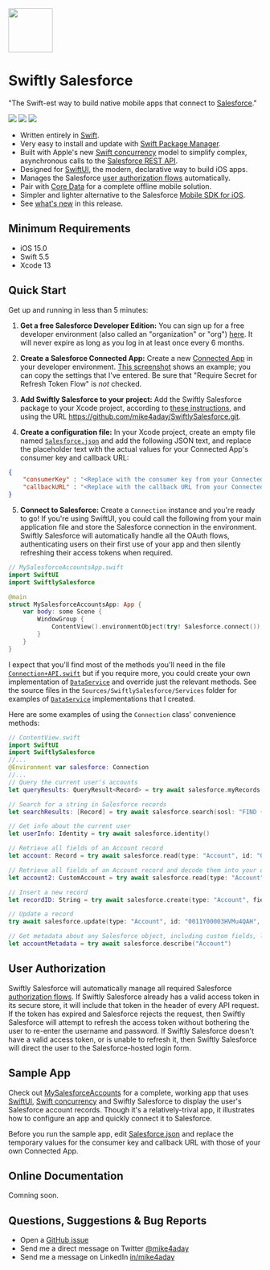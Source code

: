 <img src="https://mike4aday.github.io/SwiftlySalesforce/images/Swiftly-Salesforce-Logo.svg" width="88px"/> 

# Swiftly Salesforce

"The Swift-est way to build native mobile apps that connect to [Salesforce](https://www.salesforce.com/products/platform/overview/)."

<img src="https://img.shields.io/badge/%20in-swift%205.5-orange.svg"/>&nbsp;<img src="https://img.shields.io/cocoapods/p/SwiftlySalesforce.svg?style=flat"/>&nbsp;<img src="https://img.shields.io/github/license/mike4aday/SwiftlySalesforce"/>

* Written entirely in [Swift](https://developer.apple.com/swift/).
* Very easy to install and update with [Swift Package Manager](https://developer.apple.com/documentation/swift_packages/adding_package_dependencies_to_your_app).
* Built with Apple's new [Swift concurrency](https://developer.apple.com/news/?id=2o3euotz) model to simplify complex, asynchronous calls to the [Salesforce REST API](https://developer.salesforce.com/docs/atlas.en-us.api_rest.meta/api_rest/).
* Designed for [SwiftUI](https://developer.apple.com/documentation/swiftui/), the modern, declarative way to build iOS apps.
* Manages the Salesforce [user authorization flows](https://help.salesforce.com/articleView?id=sf.remoteaccess_oauth_flows.htm&type=5) automatically.
* Pair with [Core Data](https://developer.apple.com/documentation/coredata) for a complete offline mobile solution.
* Simpler and lighter alternative to the Salesforce [Mobile SDK for iOS](https://github.com/forcedotcom/SalesforceMobileSDK-iOS).
* See [what's new](./CHANGELOG.md) in this release.

## Minimum Requirements
* iOS 15.0
* Swift 5.5
* Xcode 13

## Quick Start
Get up and running in less than 5 minutes:

1. **Get a free Salesforce Developer Edition:** You can sign up for a free developer environment (also called an "organization" or "org") [here](https://developer.salesforce.com/signup). It will never expire as long as you log in at least once every 6 months.

2. **Create a Salesforce Connected App:** Create a new [Connected App](https://help.salesforce.com/articleView?id=sf.connected_app_create.htm&type=5) in your developer environment. [This screenshot](https://mike4aday.github.io/SwiftlySalesforce/images/ConnectedAppDefinition.png) shows an example; you can copy the settings that I've entered. Be sure that "Require Secret for Refresh Token Flow" is *not* checked.

3. **Add Swiftly Salesforce to your project:** Add the Swiftly Salesforce package to your Xcode project, according to [these instructions](https://developer.apple.com/documentation/xcode/adding_package_dependencies_to_your_app), and using the URL https://github.com/mike4aday/SwiftlySalesforce.git.

4. **Create a configuration file:** In your Xcode project, create an empty file named [`Salesforce.json`](https://github.com/mike4aday/MySalesforceAccounts/blob/51cda01bc5c867643a9ef5085ede05e91151dfda/MySalesforceAccounts/Salesforce.json) and add the following JSON text, and replace the placeholder text with the actual values for your Connected App's consumer key and callback URL:
```json
{
    "consumerKey" : "<Replace with the consumer key from your Connected App definition>",
    "callbackURL" : "<Replace with the callback URL from your Connected App definition>"
}
```

5. **Connect to Salesforce:** Create a `Connection` instance and you're ready to go! If you're using SwiftUI, you could call the following from your main application file and store the Salesforce connection in the environment. Swiftly Salesforce will automatically handle all the OAuth flows, authenticating users on their first use of your app and then silently refreshing their access tokens when required.

```swift
// MySalesforceAccountsApp.swift
import SwiftUI
import SwiftlySalesforce

@main
struct MySalesforceAccountsApp: App {
    var body: some Scene {
        WindowGroup {
            ContentView().environmentObject(try! Salesforce.connect())
        }
    }
}
```

I expect that you'll find most of the methods you'll need in the file [`Connection+API.swift`](https://github.com/mike4aday/SwiftlySalesforce/blob/fc9a5cfd659537cdde34059df35e6b5a1f8f229d/Sources/SwiftlySalesforce/Connection+API.swift) but if you require more, you could create your own implementation of [`DataService`](https://github.com/mike4aday/SwiftlySalesforce/blob/fc9a5cfd659537cdde34059df35e6b5a1f8f229d/Sources/SwiftlySalesforce/DataService.swift) and override just the relevant methods. See the source files in the `Sources/SwiftlySalesforce/Services` folder for examples of [`DataService`](https://github.com/mike4aday/SwiftlySalesforce/blob/fc9a5cfd659537cdde34059df35e6b5a1f8f229d/Sources/SwiftlySalesforce/DataService.swift) implementations that I created.

Here are some examples of using the `Connection` class' convenience methods:

```swift
// ContentView.swift
import SwiftUI
import SwiftlySalesforce
//...
@Environment var salesforce: Connection
//...
// Query the current user's accounts
let queryResults: QueryResult<Record> = try await salesforce.myRecords(type: "Account")

// Search for a string in Salesforce records
let searchResults: [Record] = try await salesforce.search(sosl: "FIND {Joe Smith}")

// Get info about the current user
let userInfo: Identity = try await salesforce.identity()

// Retrieve all fields of an Account record
let account: Record = try await salesforce.read(type: "Account", id: "0011Y00003HVMu4QAH")

// Retrieve all fields of an Account record and decode them into your own, custom Decodable instance
let account2: CustomAccount = try await salesforce.read(type: "Account", id: "0011Y00003HVMu4QAH") 

// Insert a new record
let recordID: String = try await salesforce.create(type: "Account", fields: ["Name": "Acme Corp."]

// Update a record
try await salesforce.update(type: "Account", id: "0011Y00003HVMu4QAH", fields: ["BillingCity": "Austin"])

// Get metadata about any Salesforce object, including custom fields, labels, validation rules, etc.
let accountMetadata = try await salesforce.describe("Account")
```

## User Authorization
Swiftly Salesforce will automatically manage all required Salesforce [authorization flows](https://help.salesforce.com/articleView?id=sf.remoteaccess_oauth_flows.htm&type=5). If Swiftly Salesforce already has a valid access token in its secure  store, it will include that token in the header of every API request. If the token has expired and Salesforce rejects the request, then Swiftly Salesforce will attempt to refresh the access token without bothering the user to re-enter the username and password. If Swiftly Salesforce doesn't have a valid access token, or is unable to refresh it, then Swiftly Salesforce will direct the user to the Salesforce-hosted login form.

## Sample App
Check out [MySalesforceAccounts](https://github.com/mike4aday/MySalesforceAccounts) for a complete, working app that uses [SwiftUI](https://developer.apple.com/documentation/swiftui/), [Swift concurrency](https://developer.apple.com/news/?id=2o3euotz) and Swiftly Salesforce to display the user's Salesforce account records. Though it's a relatively-trival app, it illustrates how to configure an app and quickly connect it to Salesforce.

Before you run the sample app, edit [Salesforce.json](https://github.com/mike4aday/MySalesforceAccounts/blob/51cda01bc5c867643a9ef5085ede05e91151dfda/MySalesforceAccounts/Salesforce.json) and replace the temporary values for the consumer key and callback URL with those of your own Connected App.

## Online Documentation
Comning soon. 

## Questions, Suggestions & Bug Reports
* Open a [GitHub issue](https://github.com/mike4aday/SwiftlySalesforce/issues/new)
* Send me a direct message on Twitter [@mike4aday](https://twitter.com/mike4aday)
* Send me a message on LinkedIn [in/mike4aday](https://www.linkedin.com/in/mike4aday)
